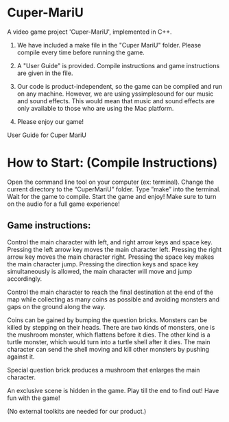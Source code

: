 # Cuper-MariU

A video game project 'Cuper-MariU', implemented in C++.

1. We have included a make file in the "Cuper MariU" folder.
Please compile every time before running the game.

2. A "User Guide" is provided.
Compile instructions and game instructions are given in the file.

3. Our code is product-independent, so the game can be compiled and run on
any machine. However, we are using yssimplesound for our music and sound effects.
This would mean that music and sound effects are only available to those who are
using the Mac platform.

4. Please enjoy our game!

User Guide for Cuper MariU


# How to Start: (Compile Instructions)

Open the command line tool on your computer (ex: terminal).
Change the current directory to the “CuperMariU” folder.
Type ”make” into the terminal. Wait for the game to compile.
Start the game and enjoy!
Make sure to turn on the audio for a full game experience! 

## Game instructions:

Control the main character with left, and right arrow keys and space key.
Pressing the left arrow key moves the main character left.
Pressing the right arrow key moves the main character right.
Pressing the space key makes the main character jump.
Pressing the direction keys and space key simultaneously is allowed, the main character will move and jump accordingly.

Control the main character to reach the final destination at the end of the map while collecting as many coins as possible and avoiding monsters and gaps on the ground along the way.

Coins can be gained by bumping the question bricks.
Monsters can be killed by stepping on their heads.
There are two kinds of monsters, one is the mushroom monster, which flattens before it dies. The other kind is a turtle monster, which would turn into a turtle shell after it dies.
The main character can send the shell moving and kill other monsters by pushing against it.

Special question brick produces a mushroom that enlarges the main character.

An exclusive scene is hidden in the game. Play till the end to find out! Have fun with the game!

(No external toolkits are needed for our product.)
